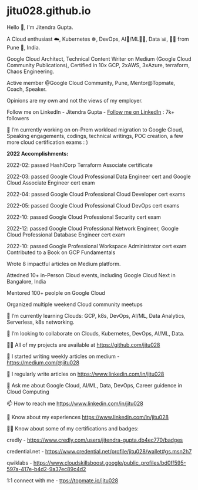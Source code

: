 # jitu028.github.io

Hello 👋, I'm Jitendra Gupta.

A Cloud enthusiast ☁️, Kubernetes ☸, DevOps, AI🧠/ML👨‍💻, Data 📊, 👨‍🔧 from Pune 🌉, India.

Google Cloud Architect, Technical Content Writer on Medium (Google Cloud Community Publications), Certified in 10x GCP, 2xAWS, 3xAzure, terraform, Chaos Engineering.

Active member @Google Cloud Community, Pune, Mentor@Topmate, Coach, Speaker.

Opinions are my own and not the views of my employer.


Follow me on LinkedIn - Jitendra Gupta - [Follow me on LinkedIn](https://www.linkedin.com/in/jitu028/) : 7k+ followers

🔭 I’m currently working on on-Prem workload migration to Google Cloud, Speaking engagements, codings, technical writings, POC creation, a few more cloud certification exams : )



**2022 Accomplishments:**

2022-02: passed  HashiCorp Terraform Associate certificate 

2022-03: passed Google Cloud Professional Data Engineer cert and Google Cloud Associate Engineer cert exam 

2022-04: passed Google Cloud Professional Cloud Developer cert exams

2022-05: passed Google Cloud Professional Cloud DevOps cert exams

2022-10: passed Google Cloud Professional Security cert exam

2022-12: passed Google Cloud Professional Network Engineer, Google Cloud Professional Database Engineer cert exam

2022-10: passed Google Professional Workspace Administrator cert exam
Contributed to a Book on GCP Fundamentals

Wrote 8 impactful articles on Medium platform.

Attedned 10+ in-Person Cloud events, including Google Cloud Next in Bangalore, India

Mentored 100+ peolple on Google Cloud

Organized multiple weekend Cloud community meetups 


🌱 I’m currently learning Clouds: GCP, k8s, DevOps, AI/ML, Data Analytics, Serverless, k8s networking.

👯 I’m looking to collaborate on Clouds, Kubernetes, DevOps, AI/ML, Data.

👨‍💻 All of my projects are available at https://github.com/jitu028

📝 I started writing weekly articles on medium - https://medium.com/@jitu028

📝 I regularly write articles on https://www.linkedin.com/in/jitu028

💬 Ask me about Google Cloud, AI/ML, Data, DevOps, Career guidence in Cloud Computing

📫 How to reach me https://www.linkedin.com/in/jitu028



📄 Know about my experiences https://www.linkedin.com/in/jitu028

🧑‍🎓 Know about some of my certifications and badges:

credly - https://www.credly.com/users/jitendra-gupta.db4ec770/badges

credential.net - https://www.credential.net/profile/jitu028/wallet#gs.msn2h7

qwiklabs - https://www.cloudskillsboost.google/public_profiles/bd0ff595-597a-417e-b4d2-9a37ec89c4d2


1:1 connect with me - [ttps://topmate.io/jitu028](https://topmate.io/jitu028)
